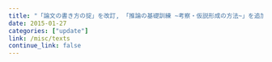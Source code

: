 ```yaml
---
title: "「論文の書き方の掟」を改訂, 「推論の基礎訓練 ~考察・仮説形成の方法~」を追加しました。"
date: 2015-01-27
categories: ["update"]
link: /misc/texts
continue_link: false
---
```


